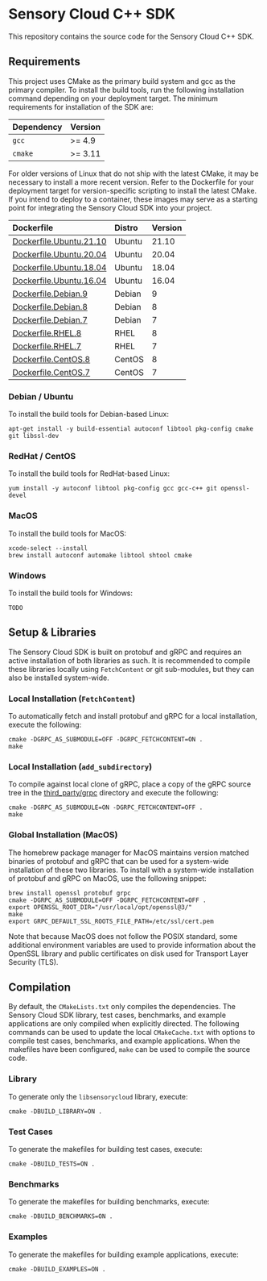 # Sensory Cloud C++ SDK

This repository contains the source code for the Sensory Cloud C++ SDK.

<!--
# Install libsecret-1 and setup the Keychain for the container
# RUN apt-get install -y libsecret-1-dev
# RUN export $(dbus-launch)
# RUN eval "$(printf '\n' | gnome-keyring-daemon --unlock)"
# RUN eval "$(printf '\n' | /usr/bin/gnome-keyring-daemon --start)"
-->

<!--
```shell
apt-get install -y libsecret-1-dev
export $(dbus-launch)
eval "$(printf '\n' | gnome-keyring-daemon --unlock)"
eval "$(printf '\n' | /usr/bin/gnome-keyring-daemon --start)"
```
-->

<!--
#include <sys/types.h>
#include <sys/stat.h>
#include <unistd.h>

/// @brief Return the home directory for the current user.
///
/// @returns The home directory for the user running the program
///
std::string getHomeDirectory() {
    static constexpr std::size_t MAX_PATH = 1024;
    char homedir[MAX_PATH];
#ifdef _WIN32  // Windows
    snprintf(homedir, MAX_PATH, "%s%s", getenv("HOMEDRIVE"), getenv("HOMEPATH"));
#else  // MacOS or Unix
    snprintf(homedir, MAX_PATH, "%s", getenv("HOME"));
#endif
    return std::string(strdup(homedir));
}

std::string makeSDKDirectory() {
    // Create the home directory for the SDK
    const auto SDK_DIR(getHomeDirectory() + "/.sensorycloud");
    mkdir(SDK_DIR.c_str(), 0755);
    return SDK_DIR;
}
-->

## Requirements

This project uses CMake as the primary build system and gcc as the primary
compiler. To install the build tools, run the following installation command
depending on your deployment target. The minimum requirements for installation
of the SDK are:

| Dependency | Version   |
|:-----------|:----------|
| `gcc`      | >= 4.9    |
| `cmake`    | >= 3.11   |

For older versions of Linux that do not ship with the latest CMake, it may be
necessary to install a more recent version. Refer to the Dockerfile for your
deployment target for version-specific scripting to install the latest CMake.
If you intend to deploy to a container, these images may serve as a starting
point for integrating the Sensory Cloud SDK into your project.

| Dockerfile                                         | Distro    | Version    |
|:---------------------------------------------------|:----------|:-----------|
| [Dockerfile.Ubuntu.21.10](Dockerfile.Ubuntu.21.10) | Ubuntu    | 21.10      |
| [Dockerfile.Ubuntu.20.04](Dockerfile.Ubuntu.20.04) | Ubuntu    | 20.04      |
| [Dockerfile.Ubuntu.18.04](Dockerfile.Ubuntu.18.04) | Ubuntu    | 18.04      |
| [Dockerfile.Ubuntu.16.04](Dockerfile.Ubuntu.16.04) | Ubuntu    | 16.04      |
| [Dockerfile.Debian.9](Dockerfile.Debian.9)         | Debian    | 9          |
| [Dockerfile.Debian.8](Dockerfile.Debian.8)         | Debian    | 8          |
| [Dockerfile.Debian.7](Dockerfile.Debian.7)         | Debian    | 7          |
| [Dockerfile.RHEL.8](Dockerfile.RHEL.8)             | RHEL      | 8          |
| [Dockerfile.RHEL.7](Dockerfile.RHEL.7)             | RHEL      | 7          |
| [Dockerfile.CentOS.8](Dockerfile.CentOS.8)         | CentOS    | 8          |
| [Dockerfile.CentOS.7](Dockerfile.CentOS.7)         | CentOS    | 7          |

### Debian / Ubuntu

To install the build tools for Debian-based Linux:

```shell
apt-get install -y build-essential autoconf libtool pkg-config cmake git libssl-dev
```

### RedHat / CentOS

To install the build tools for RedHat-based Linux:

```shell
yum install -y autoconf libtool pkg-config gcc gcc-c++ git openssl-devel
```

### MacOS

To install the build tools for MacOS:

```shell
xcode-select --install
brew install autoconf automake libtool shtool cmake
```

### Windows

To install the build tools for Windows:

```shell
TODO
```

## Setup & Libraries

The Sensory Cloud SDK is built on protobuf and gRPC and requires an active
installation of both libraries as such. It is recommended to compile these
libraries locally using `FetchContent` or git sub-modules, but they can also be
installed system-wide.

### Local Installation (`FetchContent`)

<!-- sudo apt-get install openssl libgrpc++-dev -->

To automatically fetch and install protobuf and gRPC for a local installation,
execute the following:

```shell
cmake -DGRPC_AS_SUBMODULE=OFF -DGRPC_FETCHCONTENT=ON .
make
```

### Local Installation (`add_subdirectory`)

To compile against local clone of gRPC, place a copy of the gRPC source tree in
the [third_party/grpc](third_party/grpc) directory and execute the following:

```shell
cmake -DGRPC_AS_SUBMODULE=ON -DGRPC_FETCHCONTENT=OFF .
make
```

### Global Installation (MacOS)

The homebrew package manager for MacOS maintains version matched binaries of
protobuf and gRPC that can be used for a system-wide installation of these two
libraries. To install with a system-wide installation of protobuf and gRPC on
MacOS, use the following snippet:

```shell
brew install openssl protobuf grpc
cmake -DGRPC_AS_SUBMODULE=OFF -DGRPC_FETCHCONTENT=OFF .
export OPENSSL_ROOT_DIR="/usr/local/opt/openssl@3/"
make
export GRPC_DEFAULT_SSL_ROOTS_FILE_PATH=/etc/ssl/cert.pem
```

Note that because MacOS does not follow the POSIX standard, some additional
environment variables are used to provide information about the OpenSSL library
and public certificates on disk used for Transport Layer Security (TLS).

## Compilation

By default, the `CMakeLists.txt` only compiles the dependencies. The
Sensory Cloud SDK library, test cases, benchmarks, and example applications
are only compiled when explicitly directed. The following commands can be used
to update the local `CMakeCache.txt` with options to compile test cases,
benchmarks, and example applications. When the makefiles have been configured,
`make` can be used to compile the source code.

### Library

To generate only the `libsensorycloud` library, execute:

```shell
cmake -DBUILD_LIBRARY=ON .
```

### Test Cases

To generate the makefiles for building test cases, execute:

```shell
cmake -DBUILD_TESTS=ON .
```

### Benchmarks

To generate the makefiles for building benchmarks, execute:

```shell
cmake -DBUILD_BENCHMARKS=ON .
```

### Examples

To generate the makefiles for building example applications, execute:

```shell
cmake -DBUILD_EXAMPLES=ON .
```

<!-- ### Testing

To compile and run the unit tests, execute:

```shell
./cs.sh test
``` -->

<!-- ### Benchmarking

To compile and run the benchmarks, execute:

```shell
./cs.sh benchmark
``` -->
